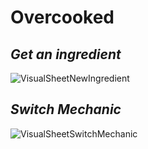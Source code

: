 # Overcooked

## *Get an ingredient*
![VisualSheetNewIngredient](https://github.com/user-attachments/assets/cc34381c-bed2-41d8-aede-fd3cfebff794)

## *Switch Mechanic*
![VisualSheetSwitchMechanic](https://github.com/user-attachments/assets/d422a110-533c-4494-b2f5-61c0e3f356dd)

